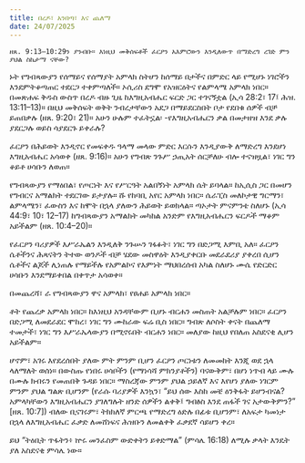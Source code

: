 ```yaml
---
title: በረዶ፣ አንበጣ፣ እና ጨለማ
date: 24/07/2025
---
```


`ዘጸ. 9:13–10:29ን ያንብቡ። እነዚህ መቅሰፍቶች ፈርዖን አእምሮውን እንዲለውጥ በማድረግ ረገድ ምን ያህል ስኬታማ ናቸው?`

ኑት የግብጻውያን የሰማይና የሰማያት አምላክ ስትሆን ከሰማይ በታችና በምድር ላይ የሚሆኑ ነገሮችን እንደምትቆጣጠር ተደርጋ ተቀምጣለች። ኦሲሪስ ደግሞ የአዝርዕትና የልምላሜ አምላክ ነበር። በመጽሐፍ ቅዱስ ውስጥ በረዶ ብዙ ጊዜ ከእግዚአብሔር ፍርድ ጋር ተገናኝቷል (ኢሳ 28:2፣ 17፤ ሕዝ. 13:11–13)። በዚህ መቅሰፍት ወቅት ንብረታቸውን አደጋ በማይደርስበት ቦታ የደበቁ ሰዎች ብቻ ይጠበቃሉ (ዘጸ. 9:20፣ 21)። አሁን ሁሉም ተፈትኗል፡ -የእግዚአብሔርን ቃል በመታዘዝ እንደ ቃሉ ያደርጋሉ ወይስ ሳያደርጉ ይቀራሉ?

ፈርዖን በሕይወት እንዲኖር የመፍቀዱ ዓላማ መላው ምድር እርሱን እንዲያውቅ ለማድረግ እንደሆነ እግዚአብሔር አሳወቀ (ዘጸ. 9:16)። አሁን የግብጽ ንጉሥ ኃጢአት ሰርቻለሁ ብሎ ተናዝዟል፣ ነገር ግን ቆይቶ ሀሳቡን ለወጠ።

የግብጻውያን የማዕበል፣ የጦርነት እና የሥርዓት አልበኝነት አምላክ ሴት ይባላል። ከኢሲስ ጋር በመሆን የግብርና አማልክት ተደርገው ይታያሉ። ሹ የከባቢ አየር አምላክ ነበር። ሴራፒስ መለኮታዊ ግርማን፣ ልምላሜን፣ ፈውስን እና ከሞት በኋላ ያለውን ሕይወት ይወክላል። ጣኦታት ምናምንቴ ስለሆኑ (ኢሳ 44:9፣ 10፣ 12–17) ከግብጻውያን አማልክት መካከል አንድም የእግዚአብሔርን ፍርዶች ማቆም አይችልም (ዘጸ. 10:4–20)።

የፈርዖን ባሪያዎች እሥራኤልን እንዲለቅ ንጉሡን ገፋፉት፣ ነገር ግን በድጋሚ እምቢ አለ። ፈርዖን ሴቶችንና ሕጻናትን ትተው ወንዶች ብቻ ሄደው መስዋዕት እንዲያቀርቡ መደራደሪያ ያቀረበ ሲሆን ሴቶችና ልጆች ሊነጠሉ የማይችሉ የአምልኮና የእምነት ማህበረሰብ አካል ስለሆኑ ሙሴ የድርድር ሀሳቡን እንደማይቀበል በቀጥታ አሳወቀ።

በመጨረሻ፣ ራ የግብጻውያን ዋና አምላክ፣ የፀሐይ አምላክ ነበር።

ቶት የጨረቃ አምላክ ነበር። ከእነዚህ አንዳቸውም ቢሆኑ ብርሐን መስጠት አልቻሉም ነበር። ፈርዖን በድጋሚ ለመደራደር ሞከረ፣ ነገር ግን ሙከራው ፍሬ ቢስ ነበር። ግብጽ ለሶስት ቀናት በጨለማ ተመታች፣ ነገር ግን እሥራኤላውያን በሚኖሩበት ብርሐን ነበር። መለያው ከዚህ የበለጠ አስደናቂ ሊሆን አይችልም።

ሆኖም፣ አገሩ እየደረሰበት ያለው ምት ምንም ቢሆን ፈርዖን ጦርነቱን ለመመከት እንጂ ወደ ኋላ ላለማለት ወሰነ። በውስጡ የነበሩ ሀሳቦችን (የማነሳሻ ምክንያቶችን) ባናውቅም፣ በሆነ ነጥብ ላይ ሙሉ በሙሉ ክብሩን የመጠበቅ ጉዳይ ነበር። ማስረጃው ምንም ያህል ኃይለኛ እና እየሆነ ያለው ነገርም ምንም ያህል ግልጽ ቢሆንም (የራሱ ባሪያዎች እንኳን፣ “ይህ ሰው እስከ መቼ ዕንቅፋት ይሆንብናል? አምላካቸውን እግዚአብሔርን ያገለግሉት ዘንድ ሰዎችን ልቀቅ፤ ግብፅስ እንደ ጠፋች ገና አታውቅምን?” [ዘጸ. 10:7]) ብለው ቢናገሩም፣ ትክክለኛ ምርጫ የማድረግ ዕድሉ በፊቱ ቢሆንም፣ ለአፍታ ካመነታ በኋላ ለእግዚአብሔር ፈቃድ ለመሸነፍና ሕዝቡን ለመልቀቅ ፈቃደኛ ሳይሆን ቀረ።

ይህ “ትዕቢት ጥፋትን፥ ኵሩ መንፈስም ውድቀትን ይቀድማል” (ምሳሌ 16:18) ለሚሉ ቃላት እንዴት ያለ አስደናቂ ምሳሌ ነው።